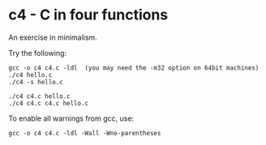 c4 - C in four functions
========================

An exercise in minimalism.

Try the following:

    gcc -o c4 c4.c -ldl  (you may need the -m32 option on 64bit machines)
    ./c4 hello.c
    ./c4 -s hello.c
    
    ./c4 c4.c hello.c
    ./c4 c4.c c4.c hello.c

To enable all warnings from gcc, use:

    gcc -o c4 c4.c -ldl -Wall -Wno-parentheses
